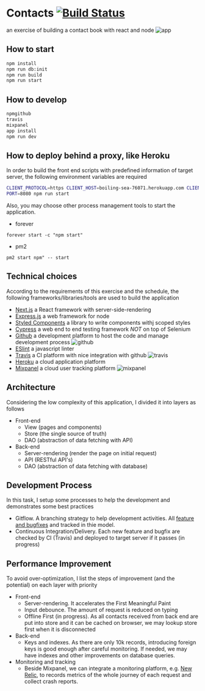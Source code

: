 # Contacts [![Build Status](https://travis-ci.com/zhengl/exercise-contacts.svg?branch=dev)](https://travis-ci.com/zhengl/exercise-contacts)

an exercise of building a contact book with react and node
![app](https://user-images.githubusercontent.com/728854/41218965-7fa929da-6d8f-11e8-8f61-2f7567c6e9e5.png)
## How to start
```sh
npm install
npm run db:init
npm run build
npm run start
```

## How to develop
```sh
npmgithub
travis
mixpanel
app install
npm run dev
```

## How to deploy behind a proxy, like Heroku

In order to build the front end scripts with predefined information of target server, the following environment variables are required

```sh
CLIENT_PROTOCOL=https CLIENT_HOST=boiling-sea-76071.herokuapp.com CLIENT_PORT=443 npm run build
PORT=8080 npm run start
```
Also, you may choose other process management tools to start the application.
- forever
```
forever start -c "npm start"
```
- pm2
```
pm2 start npm" -- start
```


## Technical choices

According to the requirements of this exercise and the schedule, the following frameworks/libraries/tools are used to build the application

- [Next.js](https://github.com/zeit/next.js/) a React framework with server-side-rendering
- [Express.js](https://github.com/expressjs/express) a web framework for node
- [Styled Components](https://github.com/styled-components/styled-components) a library to write components withj scoped styles
- [Cypress](https://www.cypress.io/) a web end to end testing framework *NOT* on top of Selenium
- [Github](http://github.com/) a development platform to host the code and manage development process
![github](https://user-images.githubusercontent.com/728854/41218974-84f5c8c6-6d8f-11e8-8f5f-3d5db7e19ab7.png)
- [ESlint](https://github.com/eslint/eslint) a javascript linter
- [Travis](https://travis-ci.com/) a CI platform with nice integration with github
![travis](https://user-images.githubusercontent.com/728854/41218982-893d3fe0-6d8f-11e8-92bc-2ddc7dfbd04f.png)
- [Heroku](http://heroku.com/) a cloud application platform
- [Mixpanel](https://mixpanel.com/) a cloud user tracking platform
![mixpanel](https://user-images.githubusercontent.com/728854/41218978-87fbc566-6d8f-11e8-8d2d-2f6a3b236687.png)


## Architecture

Considering the low complexity of this application, I divided it into layers as follows

* Front-end
  * View (pages and components)
  * Store (the single source of truth)
  * DAO (abstraction of data fetching with API)
* Back-end
  * Server-rendering (render the page on initial request)
  * API (RESTful API's)
  * DAO (abstraction of data fetching with database)

## Development Process

In this task, I setup some processes to help the development and demonstrates some best practices
* Gitflow. A branching strategy to help development activities. All [feature and bugfixes](https://github.com/zhengl/exercise-contacts/pulls?utf8=%E2%9C%93&q=is%3Apr) and tracked in thie model.
* Continuous Integration/Delivery. Each new feature and bugfix are checked by CI (Travis) and deployed to target server if it passes (in progress)

## Performance Improvement

To avoid over-optimization, I list the steps of improvement (and the potential) on each layer with priority

* Front-end
  * Server-rendering. It accelerates the First Meaningful Paint
  * Input debounce. The amount of request is reduced on typing
  * Offline First (in progress). As all contacts received from back end are put into store and it can be cached on browser, we may lookup store first when it is disconnected
* Back-end
  * Keys and indexes. As there are only 10k records, introducing foreign keys is good enough after careful monitoring. If needed, we may have indexes and other improvements on database queries.
 * Monitoring and tracking
   * Beside Mixpanel, we can integrate a monitoring platform, e.g. [New Relic](https://newrelic.com/), to records metrics of the whole journey of each request and collect crash reports.


